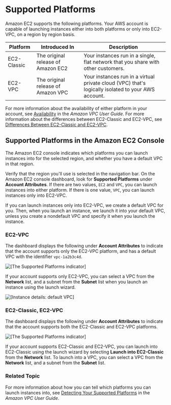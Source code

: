 # Supported Platforms<a name="ec2-supported-platforms"></a>

Amazon EC2 supports the following platforms\. Your AWS account is capable of launching instances either into both platforms or only into EC2\-VPC, on a region by region basis\. 


| Platform | Introduced In | Description | 
| --- | --- | --- | 
|  EC2\-Classic  |  The original release of Amazon EC2  |  Your instances run in a single, flat network that you share with other customers\.  | 
|  EC2\-VPC  |  The original release of Amazon VPC  |  Your instances run in a virtual private cloud \(VPC\) that's logically isolated to your AWS account\.  | 

For more information about the availability of either platform in your account, see [Availability](http://docs.aws.amazon.com/vpc/latest/userguide/default-vpc.html#default-vpc-availability) in the *Amazon VPC User Guide*\. For more information about the differences between EC2\-Classic and EC2\-VPC, see [Differences Between EC2\-Classic and EC2\-VPC](using-vpc.md#differences-ec2-classic-vpc)\.

## Supported Platforms in the Amazon EC2 Console<a name="console-updates"></a>

The Amazon EC2 console indicates which platforms you can launch instances into for the selected region, and whether you have a default VPC in that region\.

Verify that the region you'll use is selected in the navigation bar\. On the Amazon EC2 console dashboard, look for **Supported Platforms** under **Account Attributes**\. If there are two values, `EC2` and `VPC`, you can launch instances into either platform\. If there is one value, `VPC`, you can launch instances only into EC2\-VPC\.

If you can launch instances only into EC2\-VPC, we create a default VPC for you\. Then, when you launch an instance, we launch it into your default VPC, unless you create a nondefault VPC and specify it when you launch the instance\.

### EC2\-VPC<a name="vpc-only"></a>

The dashboard displays the following under **Account Attributes** to indicate that the account supports only the EC2\-VPC platform, and has a default VPC with the identifier `vpc-1a2b3c4d`\.

![\[The Supported Platforms indicator\]](http://docs.aws.amazon.com/AWSEC2/latest/UserGuide/images/vpc_indicator.png)

If your account supports only EC2\-VPC, you can select a VPC from the **Network** list, and a subnet from the **Subnet** list when you launch an instance using the launch wizard\.

![\[Instance details: default VPC\]](http://docs.aws.amazon.com/AWSEC2/latest/UserGuide/images/vpc_only_launch.png)

### EC2\-Classic, EC2\-VPC<a name="both-platforms"></a>

The dashboard displays the following under **Account Attributes** to indicate that the account supports both the EC2\-Classic and EC2\-VPC platforms\.

![\[The Supported Platforms indicator\]](http://docs.aws.amazon.com/AWSEC2/latest/UserGuide/images/classic_indicator.png)

If your account supports EC2\-Classic and EC2\-VPC, you can launch into EC2\-Classic using the launch wizard by selecting **Launch into EC2\-Classic** from the **Network** list\. To launch into a VPC, you can select a VPC from the **Network** list, and a subnet from the **Subnet** list\.

### Related Topic<a name="related-topic"></a>

For more information about how you can tell which platforms you can launch instances into, see [Detecting Your Supported Platforms](http://docs.aws.amazon.com/vpc/latest/userguide/default-vpc.html#detecting-platform) in the *Amazon VPC User Guide*\.